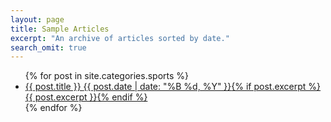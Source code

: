 ```yaml
---
layout: page
title: Sample Articles
excerpt: "An archive of articles sorted by date."
search_omit: true
---
```


<ul class="post-list">
{% for post in site.categories.sports %} 
  <li><article><a href="{{ site.url }}{{ post.url }}">{{ post.title }} <span class="entry-date"><time datetime="{{ post.date | date_to_xmlschema }}">{{ post.date | date: "%B %d, %Y" }}</time></span>{% if post.excerpt %} <span class="excerpt">{{ post.excerpt }}</span>{% endif %}</a></article></li>
{% endfor %}
</ul>
